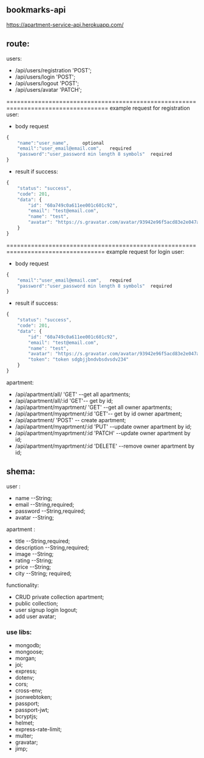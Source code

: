 ## bookmarks-api

https://apartment-service-api.herokuapp.com/

## route:

users:

- /api/users/registration 'POST';
- /api/users/login 'POST';
- /api/users/logout 'POST';
- /api/users/avatar 'PATCH';

===================================================================================
example request for registration user:

- body request

```javascript
{
    "name":"user_name",     optional
    "email":"user_email@email.com",   required
    "password":"user_password min length 8 symbols"  required
}
```

- result if success:

```javascript
{
    "status": "success",
    "code": 201,
    "data": {
        "id": "60a749c0a611ee001c601c92",
        "email": "test@email.com",
        "name": "test",
        "avatar": "https://s.gravatar.com/avatar/93942e96f5acd83e2e047ad8fe03114d?s=250",
    }
}
```

==================================================================================
example request for login user:

- body request

```javascript
{
    "email":"user_email@email.com",   required
    "password":"user_password min length 8 symbols"  required
}
```

- result if success:

```javascript
{
    "status": "success",
    "code": 201,
    "data": {
        "id": "60a749c0a611ee001c601c92",
        "email": "test@email.com",
        "name": "test",
        "avatar": "https://s.gravatar.com/avatar/93942e96f5acd83e2e047ad8fe03114d?s=250",
        "token": "token sdgbjjbndvbsdvsdv234"
    }
}
```

apartment:

- /api/apartment/all/ 'GET' --get all apartments;
- /api/apartment/all/:id 'GET'-- get by id;
- /api/apartment/myaprtment/ 'GET' --get all owner apartments;
- /api/apartment/myaprtment/:id 'GET'-- get by id owner apartment;
- /api/apartment/ 'POST' -- create apartment;
- /api/apartment/myaprtment/:id 'PUT' --update owner apartment by id;
- /api/apartment/myaprtment/:id 'PATCH' --update owner apartment by id;
- /api/apartment/myaprtment/:id 'DELETE' --remove owner apartment by id;

## shema:

user :

- name --String;
- email --String,required;
- password --String,required;
- avatar --String;

apartment :

- title --String,required;
- description --String,required;
- image --String;
- rating --String;
- price --String;
- city --String; required;

functionality:

- CRUD private collection apartment;
- public collection;
- user signup login logout;
- add user avatar;

### use libs:

- mongodb;
- mongoose;
- morgan;
- joi;
- express;
- dotenv;
- cors;
- cross-env;
- jsonwebtoken;
- passport;
- passport-jwt;
- bcryptjs;
- helmet;
- express-rate-limit;
- multer;
- gravatar;
- jimp;
